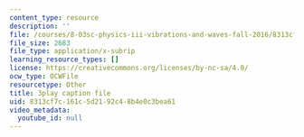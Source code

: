 ```yaml
---
content_type: resource
description: ''
file: /courses/8-03sc-physics-iii-vibrations-and-waves-fall-2016/8313cf7c161c5d2192c48b4e0c3bea61_cektQp7QQhk.vtt
file_size: 2683
file_type: application/x-subrip
learning_resource_types: []
license: https://creativecommons.org/licenses/by-nc-sa/4.0/
ocw_type: OCWFile
resourcetype: Other
title: 3play caption file
uid: 8313cf7c-161c-5d21-92c4-8b4e0c3bea61
video_metadata:
  youtube_id: null
---
```

